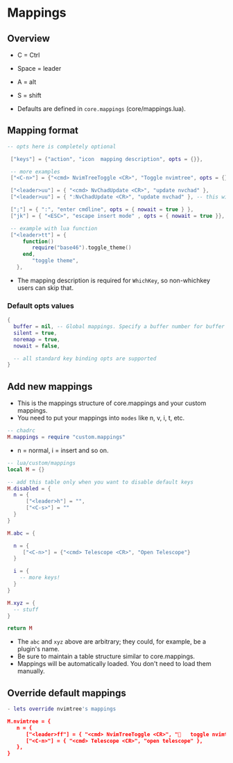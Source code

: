 # Mappings

## Overview

- C = Ctrl
- Space = leader
- A = alt
- S = shift

- Defaults are defined in `core.mappings` (core/mappings.lua). 

## Mapping format

```lua
-- opts here is completely optional

 ["keys"] = {"action", "icon  mapping description", opts = {}},

 -- more examples
 ["<C-n>"] = {"<cmd> NvimTreeToggle <CR>", "Toggle nvimtree", opts = {}},

 ["<leader>uu"] = { "<cmd> NvChadUpdate <CR>", "update nvchad" },
 ["<leader>uu"] = { ":NvChadUpdate <CR>", "update nvchad" }, -- this will work too, either use <cmd> or : before command

 [";"] = { ":", "enter cmdline", opts = { nowait = true } },
 ["jk"] = { "<ESC>", "escape insert mode" , opts = { nowait = true }},

 -- example with lua function
 ["<leader>tt"] = {
     function()
        require("base46").toggle_theme()
     end,
        "toggle theme",
   },
```

- The mapping description is required for `WhichKey`, so non-whichkey users can skip that.

### Default opts values

```lua
{
  buffer = nil, -- Global mappings. Specify a buffer number for buffer local mappings
  silent = true, 
  noremap = true,
  nowait = false,

  -- all standard key binding opts are supported 
}
```

## Add new mappings

- This is the mappings structure of core.mappings and your custom mappings.
- You need to put your mappings into `modes` like n, v, i, t, etc.
```lua
-- chadrc
M.mappings = require "custom.mappings"
```

- n = normal, i = insert and so on.

```lua
-- lua/custom/mappings 
local M = {}

-- add this table only when you want to disable default keys
M.disabled = {
  n = {
      ["<leader>h"] = "",
      ["<C-s>"] = ""
  }
}

M.abc = {

  n = {
     ["<C-n>"] = {"<cmd> Telescope <CR>", "Open Telescope"}
  }

  i = {
    -- more keys!
  }
}

M.xyz = {
  -- stuff
}

return M
```

- The `abc` and `xyz` above are arbitrary; they could, for example, be a plugin's name.
- Be sure to maintain a table structure similar to core.mappings.
- Mappings will be automatically loaded. You don't need to load them manually.

## Override default mappings

```lua
- lets override nvimtree's mappings

M.nvimtree = {
   n = {
      ["<leader>ff"] = { "<cmd> NvimTreeToggle <CR>", "   toggle nvimtree" },
      ["<C-n>"] = { "<cmd> Telescope <CR>", "open telescope" },
   },
}
```
